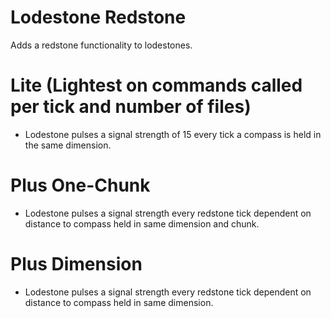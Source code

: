 # Lodestone Redstone
 Adds a redstone functionality to lodestones.

# Lite (Lightest on commands called per tick and number of files)
 - Lodestone pulses a signal strength of 15 every tick a compass is held in the same dimension.
# Plus One-Chunk
 - Lodestone pulses a signal strength every redstone tick dependent on distance to compass held in same dimension and chunk.
# Plus Dimension
 - Lodestone pulses a signal strength every redstone tick dependent on distance to compass held in same dimension.